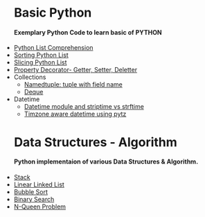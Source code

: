 <ul>
    <h1> Basic Python</h1>
    <h4>Exemplary Python Code to learn basic of PYTHON</h4>
    <li>
        <a href = "https://github.com/ishubhoshaha/Exploring-Python/blob/master/List_Comprehension.py">Python List Comprehension</a>
    </li>
    <li>
        <a href = "https://github.com/ishubhoshaha/Exploring-Python/blob/master/Sorting_List.py">Sorting Python List</a>
    </li>
    <li>
        <a href = "https://github.com/ishubhoshaha/Exploring-Python/blob/master/List_Slicing.py">Slicing Python List</a>
    </li>
    <li>
        <a href = "https://github.com/ishubhoshaha/Exploring-Python/blob/master/Property_Decorator.py">Property Decorator- Getter, Setter, Deletter</a>
    </li>
    <li>Collections
        <ul>
            <li>
                <a href = "https://github.com/ishubhoshaha/Exploring-Python/blob/master/namedtuple.py">Namedtuple: tuple with field name</a>
            </li>
            <li>
                <a href = "https://github.com/ishubhoshaha/Exploring-Python/blob/master/deque.py">Deque</a>
            </li>
        </ul>
    </li>
		<li>Datetime
        <ul>
            <li>
								<a href = "https://github.com/ishubhoshaha/Exploring-Python/blob/master/datetime.py">Datetime module and striptime vs strftime</a>
            </li>
            <li>
                <a href = "https://github.com/ishubhoshaha/Exploring-Python/blob/master/using_pytz.py">Timzone aware datetime using pytz</a>
            </li>
        </ul>
    </li>
</ul>

<ul>
<h1> Data Structures - Algorithm</h1>
<h4>Python implementaion of various Data Structures & Algorithm.</h4>
<li>
<a href = "https://github.com/shubhodotcse/Exploring-Python/blob/master/stack.py">Stack</a>
</li>
<li>
<a href = "https://github.com/shubhodotcse/Exploring-Python/blob/master/linkedlist.py">Linear Linked List</a>
</li>
<li>
<a href = "https://github.com/shubhodotcse/Data-Structures-Algorithm-in-Python/blob/master/bubblesort.py">Bubble Sort</a>
</li>
<li>
<a href = "https://github.com/shubhodotcse/Exploring-Python/blob/master/Binary%20Search.py">Binary Search</a>
</li>
<li>
<a href = "https://github.com/shubhodotcse/Exploring-Python/blob/master/nqueen.py">N-Queen Problem</a>
</li>
</ul>
